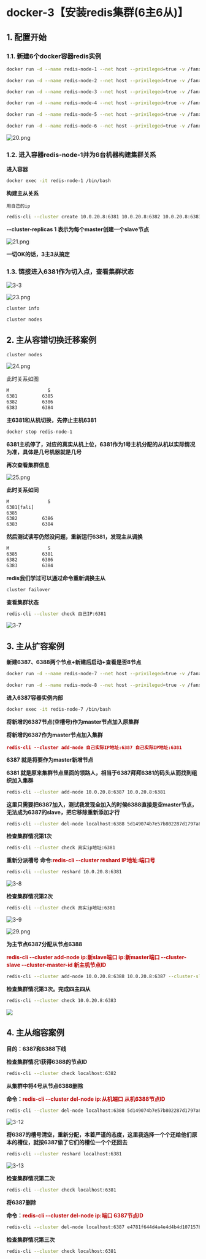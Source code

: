 # docker-3【安装redis集群(6主6从)】

## 1. 配置开始

### 1.1. 新建6个docker容器redis实例

```sh
docker run -d --name redis-node-1 --net host --privileged=true -v /fanxyuse/redis-cluster/redis-node-1:/data redis:7 --cluster-enabled yes --appendonly yes --port 6381
 
docker run -d --name redis-node-2 --net host --privileged=true -v /fanxyuse/redis-cluster/redis-node-2:/data redis:7 --cluster-enabled yes --appendonly yes --port 6382

docker run -d --name redis-node-3 --net host --privileged=true -v /fanxyuse/redis-cluster/redis-node-3:/data redis:7 --cluster-enabled yes --appendonly yes --port 6383
 
docker run -d --name redis-node-4 --net host --privileged=true -v /fanxyuse/redis-cluster/redis-node-4:/data redis:7 --cluster-enabled yes --appendonly yes --port 6384
 
docker run -d --name redis-node-5 --net host --privileged=true -v /fanxyuse/redis-cluster/redis-node-5:/data redis:7 --cluster-enabled yes --appendonly yes --port 6385
 
docker run -d --name redis-node-6 --net host --privileged=true -v /fanxyuse/redis-cluster/redis-node-6:/data redis:7 --cluster-enabled yes --appendonly yes --port 6386
```

![20.png](./docker-3【安装redis集群(6主6从)】.assets/3-1.png)

### 1.2. 进入容器redis-node-1并为6台机器构建集群关系

**进入容器**

```sh
docker exec -it redis-node-1 /bin/bash
```

**构建主从关系**

`用自己的ip`

```sh
redis-cli --cluster create 10.0.20.8:6381 10.0.20.8:6382 10.0.20.8:6383 10.0.20.8:6384 10.0.20.8:6385 10.0.20.8:6386 --cluster-replicas 1
```

**--cluster-replicas 1 表示为每个master创建一个slave节点**

![21.png](./docker-3【安装redis集群(6主6从)】.assets/3-2.png)

**一切OK的话，3主3从搞定**

### 1.3. 链接进入6381作为切入点，查看集群状态

![3-3](./docker-3【安装redis集群(6主6从)】.assets/3-3.png)

![23.png](./docker-3【安装redis集群(6主6从)】.assets/3-4.png)

```sh
cluster info
```

```sh
cluster nodes
```

## 2. 主从容错切换迁移案例

```sh
cluster nodes
```

![24.png](./docker-3【安装redis集群(6主6从)】.assets/3-5.png)

此时关系如图

```sh
M              S
6381         6385
6382         6386
6383         6384
```

**主6381和从机切换，先停止主机6381**

```sh
docker stop redis-node-1
```

**6381主机停了，对应的真实从机上位，6381作为1号主机分配的从机以实际情况为准，具体是几号机器就是几号**

**再次查看集群信息**

![25.png](./docker-3【安装redis集群(6主6从)】.assets/3-6.png)

**此时关系如同**

```sh
M              S
6381[fali]   
6385
6382         6386
6383         6384
```

**然后测试读写仍然没问题，重新运行6381，发现主从调换**

```sh
M              S   
6385         6381
6382         6386
6383         6384
```

**redis我们学过可以通过命令重新调换主从**

```sh
cluster failover
```

**查看集群状态**

```sh
redis-cli --cluster check 自己IP:6381
```

![3-7](./docker-3【安装redis集群(6主6从)】.assets/3-7.png)

## 3. 主从扩容案例

**新建6387、6388两个节点+新建后启动+查看是否8节点**

```sh
docker run -d --name redis-node-7 --net host --privileged=true -v /fanxyuse/redis-cluster/redis-node-7:/data redis:7 --cluster-enabled yes --appendonly yes --port 6387
 
docker run -d --name redis-node-8 --net host --privileged=true -v /fanxyuse/redis-cluster/redis-node-8:/data redis:7 --cluster-enabled yes --appendonly yes --port 6388
```

**进入6387容器实例内部**

```sh
docker exec -it redis-node-7 /bin/bash
```

**将新增的6387节点(空槽号)作为master节点加入原集群**

**将新增的6387作为master节点加入集群**

**<font color='bb000'>`redis-cli --cluster add-node 自己实际IP地址:6387 自己实际IP地址:6381`</font>**

**6387 就是将要作为master新增节点**

**6381 就是原来集群节点里面的领路人，相当于6387拜拜6381的码头从而找到组织加入集群**

```sh
redis-cli --cluster add-node 10.0.20.8:6387 10.0.20.8:6381
```

**这里只需要把6387加入，测试我发现全加入的时候6388直接是空master节点，无法成为6387的slave，把它移除重新添加才行**

```sh
redis-cli --cluster del-node localhost:6388 5d149074b7e57b802287d1797a874ed7a1a284a8
```

**检查集群情况第1次**

```sh
redis-cli --cluster check 真实ip地址:6381
```

**重新分派槽号**
**命令:<font color='bb000'>redis-cli --cluster reshard IP地址:端口号</font>**

```sh
redis-cli --cluster reshard 10.0.20.8:6381
```

![3-8](./docker-3【安装redis集群(6主6从)】.assets/3-8.png)

**检查集群情况第2次**

```sh
redis-cli --cluster check 真实ip地址:6381
```

![3-9](./docker-3【安装redis集群(6主6从)】.assets/3-9.png)

![29.png](./docker-3【安装redis集群(6主6从)】.assets/3-10.png)

**为主节点6387分配从节点6388**

**<font color='bb000'>redis-cli --cluster add-node ip:新slave端口 ip:新master端口 --cluster-slave --cluster-master-id 新主机节点ID</font>**

```sh
redis-cli --cluster add-node 10.0.20.8:6388 10.0.20.8:6387 --cluster-slave --cluster-master-id 2c9e0a7009374bbf2a76849b346204306d4389e5
```

**检查集群情况第3次。完成四主四从**

```sh
redis-cli --cluster check 10.0.20.8:6383
```

![](./docker-3【安装redis集群(6主6从)】.assets/3-11.png)

## 4. 主从缩容案例

**目的：6387和6388下线**

**检查集群情况1获得6388的节点ID**

```sh
redis-cli --cluster check localhost:6382
```

**从集群中将4号从节点6388删除**

**命令：<font color="bb000">redis-cli --cluster del-node ip:从机端口 从机6388节点ID</font>**

```sh
redis-cli --cluster del-node localhost:6388 5d149074b7e57b802287d1797a874ed7a1a284a8
```

![3-12](./docker-3【安装redis集群(6主6从)】.assets/3-12.png)

**将6387的槽号清空，重新分配，本着严谨的态度，这里我选择一个个还给他们原本的槽位，就按6387偷了它们的槽位一个个还回去**

```sh
redis-cli --cluster reshard localhost:6381
```

![3-13](./docker-3【安装redis集群(6主6从)】.assets/3-13.png)

**检查集群情况第二次**

```sh
redis-cli --cluster check localhost:6381
```

**将6387删除**

**命令：<font color='bb000'>redis-cli --cluster del-node ip:端口 6387节点ID</font>**

```sh
redis-cli --cluster del-node localhost:6387 e4781f644d4a4e4d4b4d107157b9ba8144631451
```

**检查集群情况第三次**

```sh
redis-cli --cluster check localhost:6381
```
